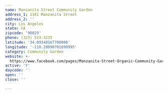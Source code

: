 ```yaml
---
name: Manzanita Street Community Garden
address_1: 1101 Manzanita Street
address_2: ''
city: Los Angeles
state: CA
zipcode: '90029'
phone: (323) 533-3235
latitude: '34.09348167700006'
longitude: '-118.28090701699995'
category: Community Garden
website: >-
  https://www.facebook.com/pages/Manzanita-Street-Organic-Community-Garden/398760433516388
active: 'Y'
daycode: ''
open: ''
close: ''

---
```

